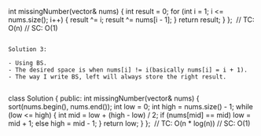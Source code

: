 int missingNumber(vector<int>& nums) {
int result = 0;
for (int i = 1; i <= nums.size(); i++) {
result ^= i;
result ^= nums[i - 1];
}
return result;
}
};
​
// TC: O(n)
// SC: O(1)
```
​
Solution 3:
​
- Using BS.
- The desired space is when nums[i] != i(basically nums[i] = i + 1).
- The way I write BS, left will always store the right result.
​
```
class Solution {
public:
int missingNumber(vector<int>& nums) {
sort(nums.begin(), nums.end());
int low = 0;
int high = nums.size() - 1;
while (low <= high) {
int mid = low + (high - low) / 2;
if (nums[mid] == mid)
low = mid + 1;
else
high = mid - 1;
}
return low;
}
};
​
// TC: O(n * log(n))
// SC: O(1)
```